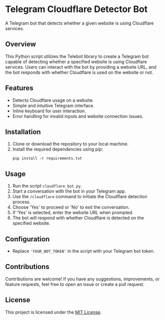 # Telegram Cloudflare Detector Bot

A Telegram bot that detects whether a given website is using Cloudflare services.

## Overview

This Python script utilizes the Telebot library to create a Telegram bot capable of detecting whether a specified website is using Cloudflare services. Users can interact with the bot by providing a website URL, and the bot responds with whether Cloudflare is used on the website or not.

## Features

- Detects Cloudflare usage on a website.
- Simple and intuitive Telegram interface.
- Inline keyboard for user interaction.
- Error handling for invalid inputs and website connection issues.

## Installation

1. Clone or download the repository to your local machine.
2. Install the required dependencies using pip:
    ```
    pip install -r requirements.txt
    ```

## Usage

1. Run the script `cloudflare_bot.py`.
2. Start a conversation with the bot in your Telegram app.
3. Use the `/cloudflare` command to initiate the Cloudflare detection process.
4. Choose 'Yes' to proceed or 'No' to exit the conversation.
5. If 'Yes' is selected, enter the website URL when prompted.
6. The bot will respond with whether Cloudflare is detected on the specified website.

## Configuration

- Replace `'YOUR_BOT_TOKEN'` in the script with your Telegram bot token.

## Contributions

Contributions are welcome! If you have any suggestions, improvements, or feature requests, feel free to open an issue or create a pull request.

## License

This project is licensed under the [MIT License](LICENSE).
